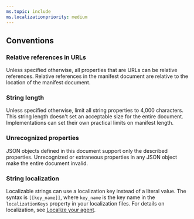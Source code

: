 ```yaml
---
ms.topic: include
ms.localizationpriority: medium
---
```


<!-- markdownlint-disable MD041 -->

## Conventions

### Relative references in URLs

Unless specified otherwise, all properties that are URLs can be relative references. Relative references in the manifest document are relative to the location of the manifest document.

### String length

Unless specified otherwise, limit all string properties to 4,000 characters. This string length doesn't set an acceptable size for the entire document. Implementations can set their own practical limits on manifest length.

### Unrecognized properties

JSON objects defined in this document support only the described properties. Unrecognized or extraneous properties in any JSON object make the entire document invalid.

### String localization

Localizable strings can use a localization key instead of a literal value. The syntax is `[[key_name]]`, where `key_name` is the key name in the `localizationKeys` property in your localization files. For details on localization, see [Localize your agent](../localize-agents.md).
